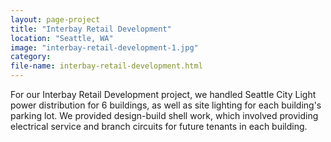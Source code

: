 ```yaml
---
layout: page-project
title: "Interbay Retail Development"
location: "Seattle, WA"
image: "interbay-retail-development-1.jpg"
category:
file-name: interbay-retail-development.html
---
```


For our Interbay Retail Development project, we handled Seattle City Light power distribution for 6 buildings, as well as site lighting for each building's parking lot. We provided design-build shell work, which involved providing electrical service and branch circuits for future tenants in each building.